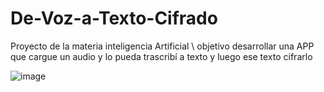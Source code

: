 # De-Voz-a-Texto-Cifrado
Proyecto de la materia inteligencia Artificial \ objetivo desarrollar una APP que cargue un audio y lo pueda trascribí a texto y luego ese texto cifrarlo

![image](https://github.com/user-attachments/assets/7e69b92e-6f0d-4024-b425-6da7c293b9cb)
